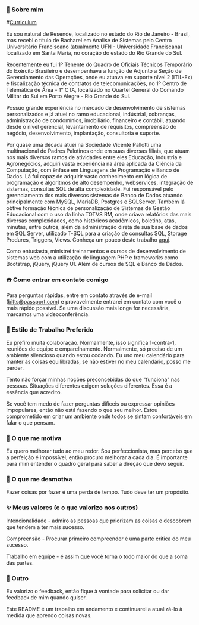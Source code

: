 ### 💎 Sobre mim 

#[Curriculum](https://github.com/bitts/bitts/blob/main/Aboutme.md)

Eu sou natural de Resende, localizado no estado do Rio de Janeiro - Brasil, mas recebi o título de Bacharel em Analise de Sistemas pelo Centro Universitário Franciscano (atualmente UFN - Universidade Franciscana) localizado em Santa Maria, no coração do estado do Rio Grande do Sul. 

Recentemente eu fui 1º Tenente do Quadro de Oficiais Técnicos Temporário do Exército Brasileiro e desempenhava a função de Adjunto a Seção de Gerenciamento das Operações, onde eu atuava em suporte nível 2 (ITIL-Ex) e fiscalização técnica de contratos de telecomunicações, no 1º Centro de Telemática de Área - 1° CTA, localizado no Quartel General do Comando Militar do Sul em Porto Alegre - Rio Grande do Sul.

Possuo grande experiência no mercado de desenvolvimento de sistemas personalizados e já atuei no ramo educacional, indústrial, cobranças, administração de condomínios, imobiliário, financeiro e contábil, atuando desde o nível gerencial, levantamento de requisitos, compreensão do negócio, desenvolvimento, implantação, consultoria e suporte.

Por quase uma década atuei na Sociedade Vicente Pallotti uma multinacional de Padres Palotinos onde em suas diversas filiais, que atuam nos mais diversos ramos de atividades entre eles Educação, Industria e Agronegócios, adquiri vasta experiência na área aplicada da Ciência da Computação, com ênfase em Linguagens de Programação e Banco de Dados. Lá fui capaz de adquirir vasto conhecimento em lógica de programação e algoritmos de alto desempenho, webservices, integração de sistemas, consultas SQL de alta complexidade. Fui responsável pelo gerenciamento dos mais diversos sistemas de Banco de Dados atuando principalmente com MySQL, MariaDB, Postgres e SQLServer.
Também lá obtive formação técnica de personalização de Sistemas de Gestão Educacional com o uso da linha TOTVS RM, onde criava relatórios das mais diversas complexidades, como históricos acadêmicos, boletins, atas, minutas, entre outros, além da administração direta de sua base de dados em SQL Server, utilizado T-SQL para a criação de consultas SQL, Storage Produres, Triggers, Views. Conheça um pouco deste trabalho [aqui](https://github.com/bitts/Consultas-SQL).

Como entusiasta, ministrei treinamentos e cursos de desenvolvimento de sistemas web com a utilização de linguagem PHP e frameworks como Bootstrap, jQuery, jQuery UI. Além de cursos de SQL e Banco de Dados.


### ☎️ Como entrar em contato comigo
Para perguntas rápidas, entre em contato através de e-mail (bitts@passport.com) e provavelmente entrarei em contato com você o mais rápido possível. Se uma discussão mais longa for necessária, marcamos uma videoconferência.


### 🚶 Estilo de Trabalho Preferido
Eu prefiro muita colaboração. Normalmente, isso significa 1-contra-1, reuniões de equipe e emparelhamento. Normalmente, só preciso de um ambiente silencioso quando estou codando. Eu uso meu calendário para manter as coisas equilibradas, se não estiver no meu calendário, posso me perder.


Tento não forçar minhas noções preconcebidas do que "funciona" nas pessoas. Situações diferentes exigem soluções diferentes. Essa é a essência que acredito.


Se você tem medo de fazer perguntas difíceis ou expressar opiniões impopulares, então não está fazendo o que seu melhor. Estou comprometido em criar um ambiente onde todos se sintam confortáveis em falar o que pensam.


### 🦾 O que me motiva
Eu quero melhorar tudo ao meu redor. Sou perfeccionista, mas percebo que a perfeição é impossível, então procuro melhorar a cada dia. É importante para mim entender o quadro geral para saber a direção que devo seguir.


### 🐍 O que me desmotiva
Fazer coisas por fazer é uma perda de tempo. Tudo deve ter um propósito.


### ✨ Meus valores (e o que valorizo nos outros)
Intencionalidade - admiro as pessoas que priorizam as coisas e descobrem que tendem a ter mais sucesso.

Compreensão - Procurar primeiro compreender é uma parte crítica do meu sucesso.

Trabalho em equipe - é assim que você torna o todo maior do que a soma das partes.


### 🧮 Outro
Eu valorizo o feedback, então fique à vontade para solicitar ou dar feedback de mim quando quiser.


Este README é um trabalho em andamento e continuarei a atualizá-lo à medida que aprendo coisas novas.

